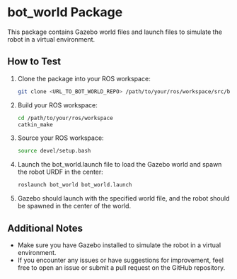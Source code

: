 # bot_world Package

This package contains Gazebo world files and launch files to simulate the robot in a virtual environment.

## How to Test

1. Clone the package into your ROS workspace:

    ```bash
    git clone <URL_TO_BOT_WORLD_REPO> /path/to/your/ros/workspace/src/bot_world
    ```

2. Build your ROS workspace:

    ```bash
    cd /path/to/your/ros/workspace
    catkin_make
    ```

3. Source your ROS workspace:

    ```bash
    source devel/setup.bash
    ```

4. Launch the bot_world.launch file to load the Gazebo world and spawn the robot URDF in the center:

    ```bash
    roslaunch bot_world bot_world.launch
    ```

5. Gazebo should launch with the specified world file, and the robot should be spawned in the center of the world.

## Additional Notes

- Make sure you have Gazebo installed to simulate the robot in a virtual environment.
- If you encounter any issues or have suggestions for improvement, feel free to open an issue or submit a pull request on the GitHub repository.


